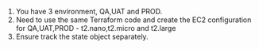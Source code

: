 1) You have 3 environment, QA,UAT and PROD.
2) Need to use the same Terraform code and create the EC2 configuration for QA,UAT,PROD - t2.nano,t2.micro and t2.large
3) Ensure track the state object separately.




